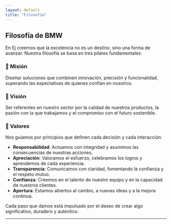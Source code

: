 ```yaml
---
layout: default
title: "Filosofía"
---
```


## Filosofía de BMW

En Ej creemos que la excelencia no es un destino, sino una forma de avanzar. Nuestra filosofía se basa en tres pilares fundamentales:

### 🚀 Misión
Diseñar soluciones que combinen innovación, precisión y funcionalidad, superando las expectativas de quienes confían en nosotros.

### 🌟 Visión
Ser referentes en nuestro sector por la calidad de nuestros productos, la pasión con la que trabajamos y el compromiso con el futuro sostenible.

### 🧭 Valores
Nos guiamos por principios que definen cada decisión y cada interacción:

- **Responsabilidad**: Actuamos con integridad y asumimos las consecuencias de nuestras acciones.
- **Apreciación**: Valoramos el esfuerzo, celebramos los logros y aprendemos de cada experiencia.
- **Transparencia**: Comunicamos con claridad, fomentando la confianza y el respeto mutuo.
- **Confianza**: Creemos en el talento de nuestro equipo y en la capacidad de nuestros clientes.
- **Apertura**: Estamos abiertos al cambio, a nuevas ideas y a la mejora continua.

Cada paso que damos está impulsado por el deseo de crear algo significativo, duradero y auténtico.

---

